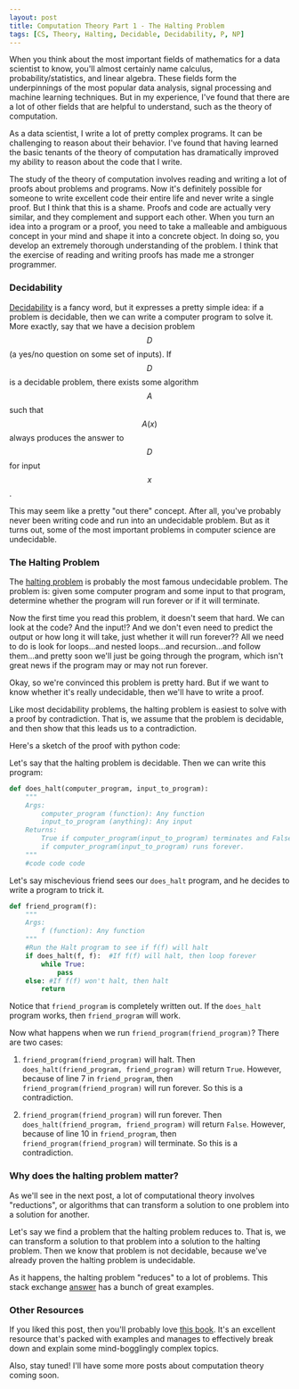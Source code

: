 ```yaml
---
layout: post
title: Computation Theory Part 1 - The Halting Problem
tags: [CS, Theory, Halting, Decidable, Decidability, P, NP]
---
```

<script> 
  (function(i,s,o,g,r,a,m){i['GoogleAnalyticsObject']=r;i[r]=i[r]||function(){
  (i[r].q=i[r].q||[]).push(arguments)},i[r].l=1*new Date();a=s.createElement(o),
  m=s.getElementsByTagName(o)[0];a.async=1;a.src=g;m.parentNode.insertBefore(a,m)
  })(window,document,'script','https://www.google-analytics.com/analytics.js','ga');

  ga('create', 'UA-82391879-1', 'auto');
  ga('send', 'pageview');

</script>

When you think about the most important fields of mathematics for a data scientist to know, you'll almost certainly name calculus, probability/statistics, and linear algebra. These fields form the underpinnings of the most popular data analysis, signal processing and machine learning techniques. But in my experience, I've found that there are a lot of other fields that are helpful to understand, such as the theory of computation.

As a data scientist, I write a lot of pretty complex programs. It can be challenging to reason about their behavior. I've found that having learned the basic tenants of the theory of computation has dramatically improved my ability to reason about the code that I write.

The study of the theory of computation involves reading and writing a lot of proofs about problems and programs. Now it's definitely possible for someone to write excellent code their entire life and never write a single proof. But I think that this is a shame. Proofs and code are actually very similar, and they complement and support each other. When you turn an idea into a program or a proof, you need to take a malleable and ambiguous concept in your mind and shape it into a concrete object. In doing so, you develop an extremely thorough understanding of the problem. I think that the exercise of reading and writing proofs has made me a stronger programmer.

### Decidability

[Decidability](https://en.wikipedia.org/wiki/Decidability_(logic)) is a fancy word, but it expresses a pretty simple idea: if a problem is decidable, then we can write a computer program to solve it. More exactly, say that we have a decision problem $$D$$ (a yes/no question on some set of inputs). If $$D$$ is a decidable problem, there exists some algorithm $$A$$ such that $$A(x)$$ always produces the answer to $$D$$ for input $$x$$. 

This may seem like a pretty "out there" concept. After all, you've probably never been writing code and run into an undecidable problem. But as it turns out, some of the most important problems in computer science are undecidable. 

### The Halting Problem

The [halting problem](https://en.wikipedia.org/wiki/Decidability_(logic)) is probably the most famous undecidable problem. The problem is: given some computer program and some input to that program, determine whether the program will run forever or if it will terminate. 

Now the first time you read this problem, it doesn't seem that hard. We can look at the code? And the input!? And we don't even need to predict the output or how long it will take, just whether it will run forever?? All we need to do is look for loops...and nested loops...and recursion...and follow them...and pretty soon we'll just be going through the program, which isn't great news if the program may or may not run forever. 

Okay, so we're convinced this problem is pretty hard. But if we want to know whether it's really undecidable, then we'll have to write a proof. 

Like most decidability problems, the halting problem is easiest to solve with a proof by contradiction. That is, we assume that the problem is decidable, and then show that this leads us to a contradiction. 

Here's a sketch of the proof with python code:

Let's say that the halting problem is decidable. Then we can write this program:

```python
def does_halt(computer_program, input_to_program):
    """
    Args:
        computer_program (function): Any function
        input_to_program (anything): Any input
    Returns:
        True if computer_program(input_to_program) terminates and False
        if computer_program(input_to_program) runs forever. 
    """
    #code code code
```

Let's say mischevious friend sees our `does_halt` program, and he decides to write a program to trick it. 

```python
def friend_program(f):
    """
    Args:
        f (function): Any function
    """
    #Run the Halt program to see if f(f) will halt
    if does_halt(f, f):  #If f(f) will halt, then loop forever
        while True:
            pass
    else: #If f(f) won't halt, then halt
        return

```

Notice that `friend_program` is completely written out. If the `does_halt` program works, then `friend_program` will work. 

Now what happens when we run `friend_program(friend_program)`? There are two cases:

1. `friend_program(friend_program)` will halt. Then `does_halt(friend_program, friend_program)` will return `True`. However, because of line 7 in `friend_program`, then `friend_program(friend_program)` will run forever. So this is a contradiction. 

2. `friend_program(friend_program)` will run forever. Then `does_halt(friend_program, friend_program)` will return `False`. However, because of line 10 in `friend_program`, then `friend_program(friend_program)` will terminate. So this is a contradiction. 

### Why does the halting problem matter?

As we'll see in the next post, a lot of computational theory involves "reductions", or algorithms that can transform a solution to one problem into a solution for another. 

Let's say we find a problem that the halting problem reduces to. That is, we can transform a solution to that problem into a solution to the halting problem. Then we know that problem is not decidable, because we've already proven the halting problem is undecidable. 

As it happens, the halting problem "reduces" to a lot of problems. This stack exchange [answer](http://cs.stackexchange.com/questions/32845/why-really-is-the-halting-problem-so-important) has a bunch of great examples. 

### Other Resources

If you liked this post, then you'll probably love [this book](http://www.cin.ufpe.br/~jjss/Introcuction%20to%20Theory%20of%20computation%20by%20Micheal%20Sipser%20Ist%20Ed..pdf). It's an excellent resource that's packed with examples and manages to effectively break down and explain some mind-bogglingly complex topics. 

Also, stay tuned! I'll have some more posts about computation theory coming soon. 
